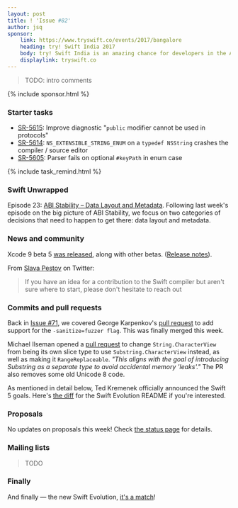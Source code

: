 ```yaml
---
layout: post
title: ! 'Issue #82'
author: jsq
sponsor:
    link: https://www.tryswift.co/events/2017/bangalore
    heading: try! Swift India 2017
    body: try! Swift India is an amazing chance for developers in the Asian Pacific region to learn the latest in Swift Development. Learn from 15 international speakers, engage with the community. Coming to Bangalore on November 18th & 19th 2017! Limited tickets available.
    displaylink: tryswift.co
---
```


> TODO: intro comments

<!--excerpt-->

{% include sponsor.html %}

### Starter tasks

- [SR-5615](https://bugs.swift.org/browse/SR-5615): Improve diagnostic "`public` modifier cannot be used in protocols"
- [SR-5614](https://bugs.swift.org/browse/SR-5614): `NS_EXTENSIBLE_STRING_ENUM` on a `typedef NSString` crashes the compiler / source editor
- [SR-5605](https://bugs.swift.org/browse/SR-5605): Parser fails on optional `#keyPath` in enum case

{% include task_remind.html %}

### Swift Unwrapped

Episode 23: [ABI Stability – Data Layout and Metadata](https://spec.fm/podcasts/swift-unwrapped/79765). Following last week's episode on the big picture of ABI Stability, we focus on two categories of decisions that need to happen to get there: data layout and metadata.

### News and community

Xcode 9 beta 5 [was released](https://developer.apple.com/news/?id=07102017a), along with other betas. ([Release notes](https://download.developer.apple.com/Developer_Tools/Xcode_9_beta_5/Release_Notes_for_Xcode_9_beta_5.pdf)).

From [Slava Pestov](https://twitter.com/slava_pestov/status/895097488079634433) on Twitter:

> If you have an idea for a contribution to the Swift compiler but aren't sure where to start, please don't hesitate to reach out

### Commits and pull requests

Back in [Issue #71](https://swiftweekly.github.io/issue-71/), we covered George Karpenkov's [pull request](https://github.com/apple/swift/pull/9450) to add support for the `-sanitize=fuzzer flag`. This was finally merged this week.

Michael Ilseman opened a [pull request](https://github.com/apple/swift/pull/11373) to change `String.CharacterView` from being its own slice type to use `Substring.CharacterView` instead, as well as making it `RangeReplaceable`. *"This aligns with the goal of introducing Substring as a separate type
to avoid accidental memory 'leaks'."* The PR also removes some old Unicode 8 code.

As mentioned in detail below, Ted Kremenek officially announced the Swift 5 goals. Here's [the diff](https://github.com/apple/swift-evolution/commit/9cc90f33b6659adeaf92355c359e34e6fed73254#diff-04c6e90faac2675aa89e2176d2eec7d8) for the Swift Evolution README if you're interested.

### Proposals

No updates on proposals this week! Check [the status page](https://apple.github.io/swift-evolution/) for details.

### Mailing lists

> TODO

### Finally

And finally &mdash; the new Swift Evolution, [it's a match](https://twitter.com/modocache/status/895041827967037443)!
